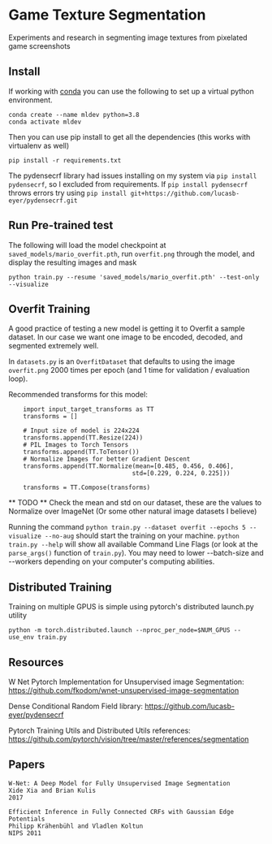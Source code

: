 # Game Texture Segmentation

Experiments and research in segmenting image textures from pixelated game screenshots

## Install
If working with [conda](https://docs.conda.io/en/latest/miniconda.html) you can use the following to set up a virtual python environment.
```
conda create --name mldev python=3.8
conda activate mldev
```
Then you can use pip install to get all the dependencies (this works with virtualenv as well)
```
pip install -r requirements.txt
```

The pydensecrf library had issues installing on my system via `pip install pydensecrf`, so I excluded from requirements. If `pip install pydensecrf` throws errors try using  `pip install git+https://github.com/lucasb-eyer/pydensecrf.git`

## Run Pre-trained test

The following will load the model checkpoint at `saved_models/mario_overfit.pth`, run `overfit.png` through the model, and display the resulting images and mask
```
python train.py --resume 'saved_models/mario_overfit.pth' --test-only --visualize
```

## Overfit Training

A good practice of testing a new model is getting it to Overfit a sample dataset. In our case we want one image to be encoded, decoded, and segmented extremely well.

In `datasets.py` is an `OverfitDataset` that defaults to using the image `overfit.png` 2000 times per epoch (and 1 time for validation / evaluation loop).

Recommended transforms for this model: 
```
    import input_target_transforms as TT
    transforms = []

    # Input size of model is 224x224
    transforms.append(TT.Resize(224))
    # PIL Images to Torch Tensors
    transforms.append(TT.ToTensor())
    # Normalize Images for better Gradient Descent
    transforms.append(TT.Normalize(mean=[0.485, 0.456, 0.406],
                                  std=[0.229, 0.224, 0.225]))

    transforms = TT.Compose(transforms)
```
** TODO ** Check the mean and std on our dataset, these are the values to Normalize over ImageNet (Or some other natural image datasets I believe)

Running the command `python train.py --dataset overfit --epochs 5 --visualize --no-aug` should start the training on your machine. `python train.py --help` will show all available Command Line Flags (or look at the `parse_args()` function of `train.py`). You may need to lower --batch-size and --workers depending on your computer's computing abilities.

## Distributed Training

Training on multiple GPUS is simple using pytorch's distributed launch.py utility

`python -m torch.distributed.launch --nproc_per_node=$NUM_GPUS --use_env train.py`

## Resources

W Net Pytorch Implementation for Unsupervised image Segmentation: https://github.com/fkodom/wnet-unsupervised-image-segmentation

Dense Conditional Random Field library: https://github.com/lucasb-eyer/pydensecrf

Pytorch Training Utils and Distributed Utils references: https://github.com/pytorch/vision/tree/master/references/segmentation


## Papers
```
W-Net: A Deep Model for Fully Unsupervised Image Segmentation
Xide Xia and Brian Kulis
2017
```

```
Efficient Inference in Fully Connected CRFs with Gaussian Edge Potentials
Philipp Krähenbühl and Vladlen Koltun
NIPS 2011
```
